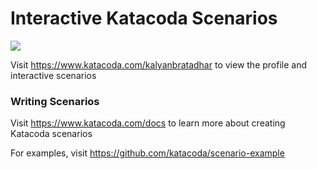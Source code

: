 # Interactive Katacoda Scenarios

[![](http://shields.katacoda.com/katacoda/kalyanbratadhar/count.svg)](https://www.katacoda.com/kalyanbratadhar "Get your profile on Katacoda.com")

Visit https://www.katacoda.com/kalyanbratadhar to view the profile and interactive scenarios

### Writing Scenarios
Visit https://www.katacoda.com/docs to learn more about creating Katacoda scenarios

For examples, visit https://github.com/katacoda/scenario-example
